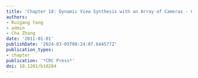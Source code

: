 ```yaml
---
title: 'Chapter 18: Dynamic View Synthesis with an Array of Cameras - Computational Photography: Methods and Applications'
authors:
- Ruigang Yang
- admin
- Cha Zhang
date: '2011-01-01'
publishDate: '2024-03-05T08:24:07.644577Z'
publication_types:
- chapter
publication: '*CRC Press*'
doi: 10.1201/b10284
---
```

